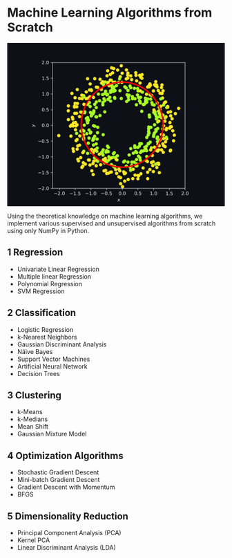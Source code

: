 # Machine Learning Algorithms from Scratch
<p align="center">
	<img src="./2 Classification/1 Logistic Regression/logit_application.png" width="600" align="center">
</p>

Using the theoretical knowledge on machine learning algorithms, we implement various supervised and unsupervised algorithms from scratch using only NumPy in Python.

## 1 Regression
* Univariate Linear Regression
* Multiple linear Regression
* Polynomial Regression
* SVM Regression

## 2 Classification
* Logistic Regression
* k-Nearest Neighbors
* Gaussian Discriminant Analysis
* Näive Bayes
* Support Vector Machines
* Artificial Neural Network
* Decision Trees

## 3 Clustering
* k-Means
* k-Medians
* Mean Shift
* Gaussian Mixture Model

## 4 Optimization Algorithms
* Stochastic Gradient Descent
* Mini-batch Gradient Descent
* Gradient Descent with Momentum
* BFGS

## 5 Dimensionality Reduction
* Principal Component Analysis (PCA)
* Kernel PCA
* Linear Discriminant Analysis (LDA)